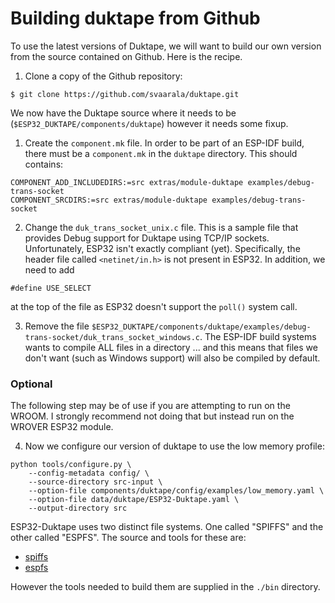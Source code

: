 # Building duktape from Github
To use the latest versions of Duktape, we will want to build our own version from the
source contained on Github.  Here is the recipe.

1. Clone a copy of the Github repository:

```
$ git clone https://github.com/svaarala/duktape.git
```


We now have the Duktape source where it needs to be (`$ESP32_DUKTAPE/components/duktape`) however it needs some
fixup.

1. Create the `component.mk` file.  In order to be part of an ESP-IDF build, there must be a `component.mk`
in the `duktape` directory.  This should contains:

```
COMPONENT_ADD_INCLUDEDIRS:=src extras/module-duktape examples/debug-trans-socket
COMPONENT_SRCDIRS:=src extras/module-duktape examples/debug-trans-socket
```

2. Change the `duk_trans_socket_unix.c` file.  This is a sample file that provides Debug support for Duktape
using TCP/IP sockets.  Unfortunately, ESP32 isn't exactly compliant (yet).  Specifically, the header
file called `<netinet/in.h>` is not present in ESP32.   In addition, we need to add

```
#define USE_SELECT
```

at the top of the file as ESP32 doesn't support the `poll()` system call.

3. Remove the file `$ESP32_DUKTAPE/components/duktape/examples/debug-trans-socket/duk_trans_socket_windows.c`.  The
ESP-IDF build systems wants to compile ALL files in a directory ... and this means that files we don't
want (such as Windows support) will also be compiled by default.


### Optional
The following step may be of use if you are attempting to run on the WROOM.  I strongly recommend not doing that
but instead run on the WROVER ESP32 module.

4. Now we configure our version of duktape to use the low memory profile:

```
python tools/configure.py \
    --config-metadata config/ \
    --source-directory src-input \
    --option-file components/duktape/config/examples/low_memory.yaml \
    --option-file data/duktape/ESP32-Duktape.yaml \
    --output-directory src
```

ESP32-Duktape uses two distinct file systems.  One called "SPIFFS" and the other called "ESPFS".  The source
and tools for these are:

* [spiffs](https://github.com/whitecatboard/Lua-RTOS-ESP32/tree/master/components)
* [espfs](https://github.com/Spritetm/libesphttpd/tree/master/espfs)

However the tools needed to build them are supplied in the `./bin` directory.